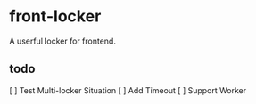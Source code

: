 # front-locker
A userful locker for frontend.

## todo
[ ] Test Multi-locker Situation
[ ] Add Timeout
[ ] Support Worker
